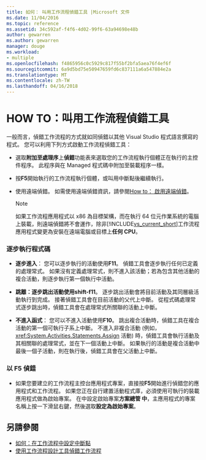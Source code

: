 ```yaml
---
title: 如何： 叫用工作流程偵錯工具 |Microsoft 文件
ms.date: 11/04/2016
ms.topic: reference
ms.assetid: 34c592af-f4f6-4d02-99f6-63a94698e48b
author: gewarren
ms.author: gewarren
manager: douge
ms.workload:
- multiple
ms.openlocfilehash: f4865956c0c5929c817f55bf2bfa5aea76f4ef6f
ms.sourcegitcommit: 6a9d5bd75e50947659fd6c837111a6a547884e2a
ms.translationtype: MT
ms.contentlocale: zh-TW
ms.lasthandoff: 04/16/2018
---
```

# <a name="how-to-invoke-the-workflow-debugger"></a>HOW TO：叫用工作流程偵錯工具
一般而言，偵錯工作流程的方式就如同偵錯以其他 Visual Studio 程式語言撰寫的程式。 您可以利用下列方式啟動工作流程偵錯工具：

-   選取**附加至處理序**上**偵錯**功能表來選取您的工作流程執行個體正在執行的主控件程序。 此程序與在 Managed 程式碼中附加至裝載程序一樣。

-   按**F5**開始執行的工作流程執行個體，或叫用中斷點後繼續執行。

-   使用遠端偵錯。 如需使用遠端偵錯資訊，請參閱[How to： 啟用遠端偵錯](http://go.microsoft.com/fwlink/?LinkId=196257)。

    > [!NOTE]
    > 如果工作流程應用程式以 x86 為目標架構，而在執行 64 位元作業系統的電腦上裝載，則遠端偵錯將不會運作，除非[!INCLUDE[vs_current_short](../code-quality/includes/vs_current_short_md.md)]工作流程應用程式變更為安裝在遠端電腦或目標上**任何 CPU**。

### <a name="stepping-through-code"></a>逐步執行程式碼

-   **逐步進入**： 您可以逐步執行的活動使用**F11**。 偵錯工具會逐步執行任何已定義的處理常式。 如果沒有定義處理常式，則不進入該活動；若為包含其他活動的複合活動，則逐步執行第一個執行中活動。

-   **跳離：**逐步跳出活動使用**shift-f11**。 逐步跳出活動會將目前活動及其同層級活動執行到完成。 接著偵錯工具會在目前活動的父代上中斷。 從程式碼處理常式逐步跳出時，偵錯工具會在處理常式所關聯的活動上中斷。

-   **不進入函式**： 您可以不進入活動使用**F10**。 跳出複合活動時，偵錯工具在複合活動的第一個可執行子系上中斷。 不進入非複合活動 (例如，<xref:System.Activities.Statements.Assign> 活動) 時，偵錯工具會執行活動及其相關聯的處理常式，並在下一個活動上中斷。 如果執行的活動是複合活動中最後一個子活動，則在執行後，偵錯工具會在父活動上中斷。

### <a name="debugging-with-f5"></a>以 F5 偵錯

-   如果您要建立的工作流程主控台應用程式專案，直接按**F5**開始進行偵錯您的應用程式和工作流程。 如果您正在自行建置活動程式庫，必須使用可執行的裝載應用程式做為啟始專案。 在中設定啟始專案**方案總管 中**，主應用程式的專案名稱上按一下滑鼠右鍵，然後選取**設定為啟始專案**。

## <a name="see-also"></a>另請參閱

- [如何：在工作流程中設定中斷點](../workflow-designer/how-to-set-breakpoints-in-workflows.md)
- [使用工作流程設計工具偵錯工作流程](../workflow-designer/debugging-workflows-with-the-workflow-designer.md)